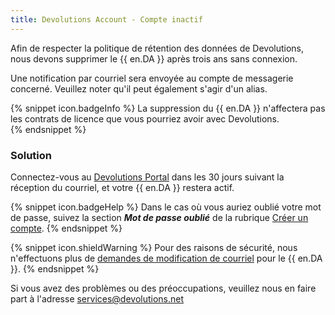 ```yaml
---
title: Devolutions Account - Compte inactif
---
```

Afin de respecter la politique de rétention des données de Devolutions, nous devons supprimer le {{ en.DA }} après trois ans sans connexion.  

Une notification par courriel sera envoyée au compte de messagerie concerné. Veuillez noter qu'il peut également s'agir d'un alias.  

{% snippet icon.badgeInfo %}
La suppression du {{ en.DA }} n'affectera pas les contrats de licence que vous pourriez avoir avec Devolutions.  
{% endsnippet %} 

### Solution

Connectez-vous au [Devolutions Portal](https://portal.devolutions.com/) dans les 30 jours suivant la réception du courriel, et votre {{ en.DA }} restera actif.  

{% snippet icon.badgeHelp %}
Dans le cas où vous auriez oublié votre mot de passe, suivez la section ***Mot de passe oublié*** de la rubrique [Créer un compte](/fr/cloud/devolutions-account/create-devolutions-account/#password).
{% endsnippet %} 

{% snippet icon.shieldWarning %}
Pour des raisons de sécurité, nous n'effectuons plus de [demandes de modification de courriel](/fr/cloud/devolutions-account/change-account-email/) pour le {{ en.DA }}.
{% endsnippet %} 

Si vous avez des problèmes ou des préoccupations, veuillez nous en faire part à l'adresse [services@devolutions.net](mailto:service@devolutions.net)